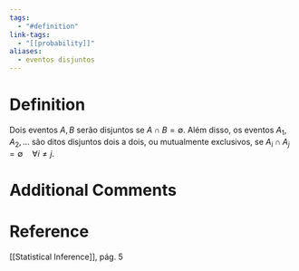 ```yaml
---
tags:
  - "#definition"
link-tags:
  - "[[probability]]"
aliases:
  - eventos disjuntos
---
```

# Definition 
Dois eventos $A, B$ serão disjuntos se $A \cap B = \emptyset$. Além disso, os eventos $A_1, A_2, \dots$ são ditos disjuntos dois a dois, ou mutualmente exclusivos, se $A_i \cap A_j = \emptyset \quad \forall i \neq j$.

# Additional Comments


# Reference
[[Statistical Inference]], pág. 5



